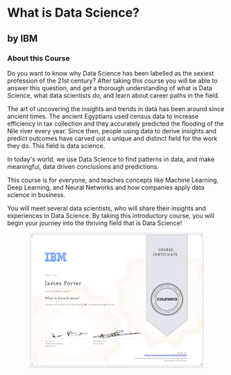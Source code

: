 # What is Data Science?
## by IBM

### About this Course
Do you want to know why Data Science has been labelled as the sexiest profession of the 21st century? After taking this course you will be able to answer this question, and get a thorough understanding of what is Data Science, what data scientists do, and learn about career paths in the field. 

The art of uncovering the insights and trends in data has been around since ancient times. The ancient Egyptians used census data to increase efficiency in tax collection and they accurately predicted the flooding of the Nile river every year. Since then, people using data to derive insights and predict outcomes have carved out a unique and distinct field for the work they do. This field is data science.  

In today's world, we use Data Science to find patterns in data, and make meaningful, data driven conclusions and predictions.  

This course is for everyone, and teaches concepts like Machine Learning, Deep Learning, and Neural Networks  and how companies apply data science in business.  

You will meet several data scientists, who will share their insights and experiences in Data Science. By taking this introductory course, you will begin your journey into the thriving field that is Data Science!


<p align="center">
<img src="/IBM_Courses/What_is_Data_Science/What_Data_Science.png" width=80% height=80%>

